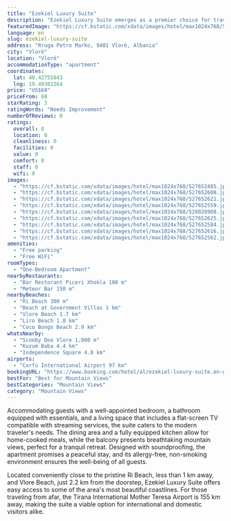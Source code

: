 ```yaml
---
title: "Ezekiel Luxury Suite"
description: "Ezekiel Luxury Suite emerges as a premier choice for travelers seeking comfort and convenience in Vlorë."
featuredImage: "https://cf.bstatic.com/xdata/images/hotel/max1024x768/527652485.jpg?k=2ffe1628dc5f11b904cffe35130f34d7ad429aa46381c0a0d3c45725c4a84e7f&o=&hp=1"
language: en
slug: ezekiel-luxury-suite
address: "Rruga Petro Marko, 9401 Vlorë, Albania"
city: "Vlorë"
location: "Vlorë"
accommodationType: "apartment"
coordinates:
  lat: 40.42755843
  lng: 19.49382264
price: "US$68"
priceFrom: 68
starRating: 3
ratingWords: "Needs Improvement"
numberOfReviews: 0
ratings:
  overall: 0
  location: 0
  cleanliness: 0
  facilities: 0
  value: 0
  comfort: 0
  staff: 0
  wifi: 0
images:
  - "https://cf.bstatic.com/xdata/images/hotel/max1024x768/527652485.jpg?k=2ffe1628dc5f11b904cffe35130f34d7ad429aa46381c0a0d3c45725c4a84e7f&o=&hp=1"
  - "https://cf.bstatic.com/xdata/images/hotel/max1024x768/527652608.jpg?k=2132bddd84310df1c130cd579aa5bcff0a3628becb4134189c9a42d7c3792d94&o=&hp=1"
  - "https://cf.bstatic.com/xdata/images/hotel/max1024x768/527652621.jpg?k=78f5a2339d20ec4112f1fe4b81995c26356d92f51389ab57486067914daa22ac&o=&hp=1"
  - "https://cf.bstatic.com/xdata/images/hotel/max1024x768/527652559.jpg?k=3203cf2f6ec2efd2c66d36d2470166e7def523d02f8043745cb3dc16797f788f&o=&hp=1"
  - "https://cf.bstatic.com/xdata/images/hotel/max1024x768/528028908.jpg?k=8de95866b6df76cf17506f667952fac671adb10fd2a1400b6a7fee2e317661cc&o=&hp=1"
  - "https://cf.bstatic.com/xdata/images/hotel/max1024x768/527652625.jpg?k=8fbb703f483e7f93a7b48a705a66115c26dc98cb5301bdfa6a242ccf22168822&o=&hp=1"
  - "https://cf.bstatic.com/xdata/images/hotel/max1024x768/527652584.jpg?k=6fd79d39042259e8151f361661c237c6aa2d31e9cc7bcac4acaef73455a7b386&o=&hp=1"
  - "https://cf.bstatic.com/xdata/images/hotel/max1024x768/527652616.jpg?k=20436b7565622702be73e8edb9ee9e0a0e0ffd2c447d47194ffb20d2a281a30f&o=&hp=1"
  - "https://cf.bstatic.com/xdata/images/hotel/max1024x768/527652562.jpg?k=3104c6f75f4009e6bc10c13c1952b8ab606b6997942df846745a0be50bf8e619&o=&hp=1"
amenities:
  - "Free parking"
  - "Free WiFi"
roomTypes:
  - "One-Bedroom Apartment"
nearbyRestaurants:
  - "Bar Restorant Piceri Xhokla 100 m"
  - "Meteor Bar 150 m"
nearbyBeaches:
  - "Ri Beach 300 m"
  - "Beach at Government Villas 1 km"
  - "Vlore Beach 1.7 km"
  - "Liro Beach 1.8 km"
  - "Coco Bongo Beach 2.9 km"
whatsNearby:
  - "Scooby Doo Vlore 1,000 m"
  - "Kuzum Baba 4.4 km"
  - "Independence Square 4.8 km"
airports:
  - "Corfu International Airport 97 km"
bookingURL: "https://www.booking.com/hotel/al/ezekiel-luxury-suite.en-gb.html?aid=8035640"
bestFor: "Best for Mountain Views"
bestCategories: "Mountain Views"
category: "Mountain Views"
---
```


Accommodating guests with a well-appointed bedroom, a bathroom equipped with essentials, and a living space that includes a flat-screen TV compatible with streaming services, the suite caters to the modern traveler's needs. The dining area and a fully equipped kitchen allow for home-cooked meals, while the balcony presents breathtaking mountain views, perfect for a tranquil retreat. Designed with soundproofing, the apartment promises a peaceful stay, and its allergy-free, non-smoking environment ensures the well-being of all guests.

Located conveniently close to the pristine Ri Beach, less than 1 km away, and Vlore Beach, just 2.2 km from the doorstep, Ezekiel Luxury Suite offers easy access to some of the area's most beautiful coastlines. For those traveling from afar, the Tirana International Mother Teresa Airport is 155 km away, making the suite a viable option for international and domestic visitors alike.